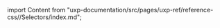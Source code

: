 
import Content from "uxp-documentation/src/pages/uxp-ref/reference-css//Selectors/index.md";

<Content query="product=xd"/>
